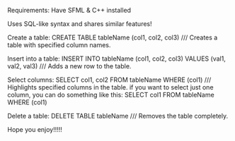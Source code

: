 Requirements: Have SFML & C++ installed

Uses SQL-like syntax and shares similar features!

Create a table:
CREATE TABLE tableName (col1, col2, col3)
/// Creates a table with specified column names.

Insert into a table:
INSERT INTO tableName (col1, col2, col3) VALUES (val1, val2, val3)
/// Adds a new row to the table.

Select columns:
SELECT col1, col2 FROM tableName WHERE (col1)
/// Highlights specified columns in the table.
if you want to select just one column, you can do something like this:
SELECT col1 FROM tableName WHERE (col1)

Delete a table:
DELETE TABLE tableName
/// Removes the table completely.



Hope you enjoy!!!!!
